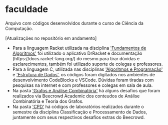 <h1>faculdade</h1>
<p>Arquivo com códigos desenvolvidos durante o curso de Ciência da Computação.</p>

[Atualizações no repositório em andamento]

<ul>
<li>Para a linguagem Racket utilizada na disciplina <a href="https://github.com/aaziul/faculdade/tree/main/fundamentos-de-algoritmos
">'Fundamentos de Algoritmos'</a> foi utilizado o aplicativo DrRacket e documentação (https://docs.racket-lang.org/) do mesmo para tirar dúvidas e esclarecimentos, também foi utilizado suporte de colegas e professores.</li>

<li>Para a linguagem C, utilizada nas disciplinas <a href="https://github.com/aaziul/faculdade/tree/main/algoritmos-programa%C3%A7%C3%A3o">'Algoritmos e Programação'</a> e <a href="https://github.com/aaziul/faculdade/tree/main/estrutura-de-dados">'Estrutura de Dados'</a>, os códigos foram digitados nos ambientes de desenvolvimento CodeBlocks e VSCode. Dúvidas foram tiradas com pesquisas na internet e com professores e colegas em sala de aula.</li>

<li>Na pasta <a href="https://github.com/aaziul/faculdade/tree/main/grafos-e-analise-combinatoria">'Grafos e Análise Combinatória'</a> há alguns desafios que foram realizados via Beecrowd Academic dos conteudos de Análise Combinatória e Teoria dos Grafos.</li>

<li>Na pasta <a href="https://github.com/aaziul/faculdade/tree/main/cpd">'CPD'</a> há códigos de laboratórios realizados durante o semestre da disciplina Classificação e Processamento de Dados, juntamente ocm seus respectivos desafios extras do Beecrowd.</li>
</ul>
